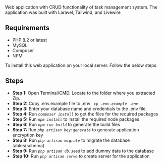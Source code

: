 Web application with CRUD functionality of task management system. The application was built with Laravel, Tailwind, and Livewire  

## Requirements 
- PHP 8.2 or latest
- MySQL
- Composer
- NPM

To install this web application on your local server. Follow the below steps.
## Steps
- **Step 1:** Open Terminal/CMD. Locate to the folder where you extracted Zip.
- **Step 2:** Copy .env.example file to .env *``` cp .env.example .env```*
- **Step 3:** Enter your database name and credentials to the .env file.
- **Step 4:** Run *```composer install```* to get the files for the required packages
- **Step 5:** Run *```npm install```* to install the required node packages
- **Step 6:** Run *```npm run build```* to generate the build files
- **Step 7:** Run *```php artisan key:generate```* to generate application encryption key
- **Step 8:** Run *```php artisan migrate```* to migrate the database tables(schema)
- **Step 9:** Run *```php artisan db:seed```* to add dummy data to the database
- **Step 10:** Run *```php artisan serve```* to create server for the application





